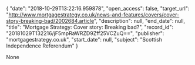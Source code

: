 {
  "date": "2018-10-29T13:22:16.959878", 
  "open_access": false, 
  "target_url": "http://www.mortgagestrategy.co.uk/news-and-features/covers/cover-story-breaking-bad/2002684.article", 
  "description": null, 
  "end_date": null, 
  "title": "Mortgage Strategy: Cover story: Breaking bad?", 
  "record_id": "20181029T132216/jF5mpRaWRZD9Zff25VCZuQ==", 
  "publisher": "mortgagestrategy.co.uk", 
  "start_date": null, 
  "subject": "Scottish Independence Referendum"
}

None